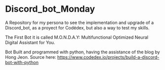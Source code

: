# Discord_bot_Monday
A Repository for my persona to see the implementation and upgrade of a Discord_bot, as a proyect for Codédex, but also a way to test my skills.

The First Bot it is called M.O.N.D.A.Y:
Multifunctional Optimized Neural Digital Assistant for You.

Bot Built and programmed with python, having the assistance of the blog by Hong Jeon.
Source here: https://www.codedex.io/projects/build-a-discord-bot-with-python
